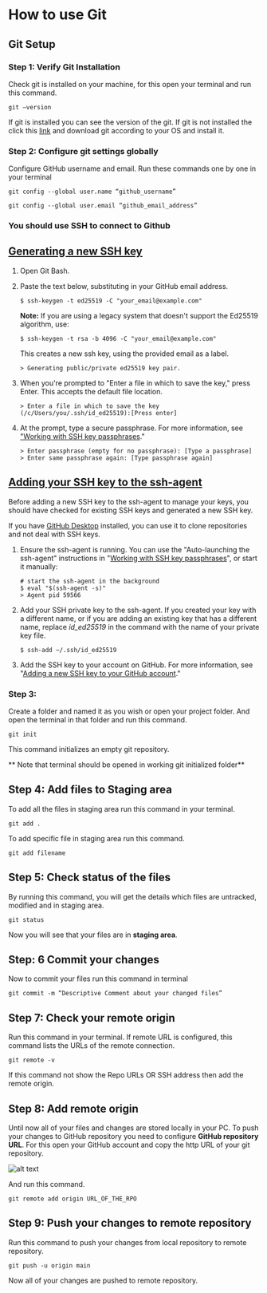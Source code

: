 # How to use Git

## Git Setup

### Step 1: Verify Git Installation

Check git is installed on your machine, for this open your terminal and run this command.

`git –version`

If git is installed you can see the version of the git. If git is not installed the click this [link](https://git-scm.com/downloads) and download git according to your OS and install it.

### Step 2: Configure git settings globally

Configure GitHub username and email. Run these commands one by one in your terminal

`git config --global user.name “github_username”`

`git config --global user.email “github_email_address”`

### You should use SSH to connect to Github

## [Generating a new SSH key](https://docs.github.com/en/github/authenticating-to-github/connecting-to-github-with-ssh/generating-a-new-ssh-key-and-adding-it-to-the-ssh-agent#generating-a-new-ssh-key)

1.  Open Git Bash.

2.  Paste the text below, substituting in your GitHub email address.

    ```shell
    $ ssh-keygen -t ed25519 -C "your_email@example.com"
    ```

    **Note:** If you are using a legacy system that doesn't support the Ed25519 algorithm, use:

    ```shell
    $ ssh-keygen -t rsa -b 4096 -C "your_email@example.com"
    ```

    This creates a new ssh key, using the provided email as a label.

    ```shell
    > Generating public/private ed25519 key pair.
    ```

3.  When you're prompted to "Enter a file in which to save the key," press Enter. This accepts the default file location.

    ```shell
    > Enter a file in which to save the key (/c/Users/you/.ssh/id_ed25519):[Press enter]
    ```

4.  At the prompt, type a secure passphrase. For more information, see ["Working with SSH key passphrases](https://docs.github.com/en/articles/working-with-ssh-key-passphrases)."

    ```shell
    > Enter passphrase (empty for no passphrase): [Type a passphrase]
    > Enter same passphrase again: [Type passphrase again]
    ```

## [Adding your SSH key to the ssh-agent](https://docs.github.com/en/github/authenticating-to-github/connecting-to-github-with-ssh/generating-a-new-ssh-key-and-adding-it-to-the-ssh-agent#adding-your-ssh-key-to-the-ssh-agent)

Before adding a new SSH key to the ssh-agent to manage your keys, you should have checked for existing SSH keys and generated a new SSH key.

If you have [GitHub Desktop](https://desktop.github.com/) installed, you can use it to clone repositories and not deal with SSH keys.

1.  Ensure the ssh-agent is running. You can use the "Auto-launching the ssh-agent" instructions in "[Working with SSH key passphrases](https://docs.github.com/en/articles/working-with-ssh-key-passphrases)", or start it manually:

    ```shell
    # start the ssh-agent in the background
    $ eval "$(ssh-agent -s)"
    > Agent pid 59566
    ```

2.  Add your SSH private key to the ssh-agent. If you created your key with a different name, or if you are adding an existing key that has a different name, replace _id_ed25519_ in the command with the name of your private key file.

    ```shell
    $ ssh-add ~/.ssh/id_ed25519
    ```

3.  Add the SSH key to your account on GitHub. For more information, see "[Adding a new SSH key to your GitHub account](https://docs.github.com/en/github/authenticating-to-github/adding-a-new-ssh-key-to-your-github-account)."

### Step 3:

Create a folder and named it as you wish or open your project folder. And open the terminal in that folder and run this command.

`git init`

This command initializes an empty git repository.

** Note that terminal should be opened in working git initialized folder**

## Step 4: Add files to Staging area

To add all the files in staging area run this command in your terminal.

`git add .`

To add specific file in staging area run this command.

`git add filename`

## Step 5: Check status of the files

By running this command, you will get the details which files are untracked, modified and in staging area.

`git status`

Now you will see that your files are in **staging area**.

## Step: 6 Commit your changes

Now to commit your files run this command in terminal

`git commit -m “Descriptive Comment about your changed files”`

## Step 7: Check your remote origin

Run this command in your terminal. If remote URL is configured, this command lists the URLs of the remote connection.

`git remote -v`

If this command not show the Repo URLs OR SSH address then add the remote origin.

## Step 8: Add remote origin

Until now all of your files and changes are stored locally in your PC. To push your changes to GitHub repository you need to configure **GitHub repository URL**. For this open your GitHub account and copy the http URL of your git repository.

![alt text](image.jpg)

And run this command.

`git remote add origin URL_OF_THE_RPO`

## Step 9: Push your changes to remote repository

Run this command to push your changes from local repository to remote repository.

`git push -u origin main`

Now all of your changes are pushed to remote repository.
